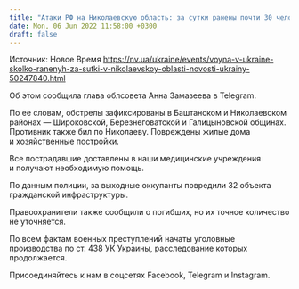 ```yaml
---
title: "Атаки РФ на Николаевскую область: за сутки ранены почти 30 человек, повреждены десятки домов"
date: Mon, 06 Jun 2022 11:58:00 +0300
draft: false
---
```

Источник: Новое Время https://nv.ua/ukraine/events/voyna-v-ukraine-skolko-ranenyh-za-sutki-v-nikolaevskoy-oblasti-novosti-ukrainy-50247840.html


 Об этом сообщила глава облсовета Анна Замазеева в Telegram.

По ее словам, обстрелы зафиксированы в Баштанском и Николаевском районах — Широковской, Березнеговатской и Галицыновской общинах. Противник также бил по Николаеву. Повреждены жилые дома и хозяйственные постройки.

Все пострадавшие доставлены в наши медицинские учреждения и получают необходимую помощь.

По данным полиции, за выходные оккупанты повредили 32 объекта гражданской инфраструктуры.

Правоохранители также сообщили о погибших, но их точное количество не уточняется.

По всем фактам военных преступлений начаты уголовные производства по ст. 438 УК Украины, расследование которых продолжается.

Присоединяйтесь к нам в соцсетях Facebook, Telegram и Instagram.
